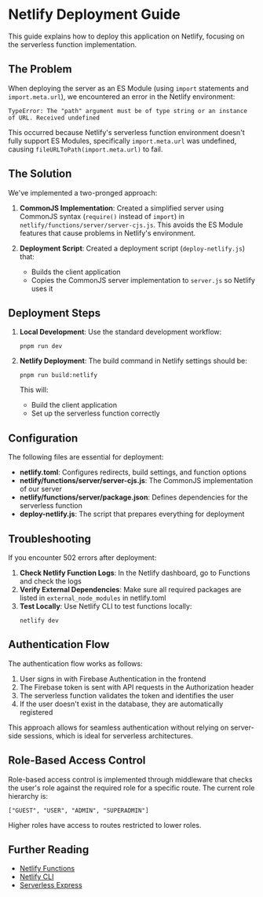 <!-- @format -->

# Netlify Deployment Guide

This guide explains how to deploy this application on Netlify, focusing on the serverless function implementation.

## The Problem

When deploying the server as an ES Module (using `import` statements and `import.meta.url`), we encountered an error in the Netlify environment:

```
TypeError: The "path" argument must be of type string or an instance of URL. Received undefined
```

This occurred because Netlify's serverless function environment doesn't fully support ES Modules, specifically `import.meta.url` was undefined, causing `fileURLToPath(import.meta.url)` to fail.

## The Solution

We've implemented a two-pronged approach:

1. **CommonJS Implementation**: Created a simplified server using CommonJS syntax (`require()` instead of `import`) in `netlify/functions/server/server-cjs.js`. This avoids the ES Module features that cause problems in Netlify's environment.

2. **Deployment Script**: Created a deployment script (`deploy-netlify.js`) that:
   - Builds the client application
   - Copies the CommonJS server implementation to `server.js` so Netlify uses it

## Deployment Steps

1. **Local Development**: Use the standard development workflow:

   ```
   pnpm run dev
   ```

2. **Netlify Deployment**: The build command in Netlify settings should be:

   ```
   pnpm run build:netlify
   ```

   This will:

   - Build the client application
   - Set up the serverless function correctly

## Configuration

The following files are essential for deployment:

- **netlify.toml**: Configures redirects, build settings, and function options
- **netlify/functions/server/server-cjs.js**: The CommonJS implementation of our server
- **netlify/functions/server/package.json**: Defines dependencies for the serverless function
- **deploy-netlify.js**: The script that prepares everything for deployment

## Troubleshooting

If you encounter 502 errors after deployment:

1. **Check Netlify Function Logs**: In the Netlify dashboard, go to Functions and check the logs
2. **Verify External Dependencies**: Make sure all required packages are listed in `external_node_modules` in netlify.toml
3. **Test Locally**: Use Netlify CLI to test functions locally:
   ```
   netlify dev
   ```

## Authentication Flow

The authentication flow works as follows:

1. User signs in with Firebase Authentication in the frontend
2. The Firebase token is sent with API requests in the Authorization header
3. The serverless function validates the token and identifies the user
4. If the user doesn't exist in the database, they are automatically registered

This approach allows for seamless authentication without relying on server-side sessions, which is ideal for serverless architectures.

## Role-Based Access Control

Role-based access control is implemented through middleware that checks the user's role against the required role for a specific route. The current role hierarchy is:

```
["GUEST", "USER", "ADMIN", "SUPERADMIN"]
```

Higher roles have access to routes restricted to lower roles.

## Further Reading

- [Netlify Functions](https://docs.netlify.com/functions/overview/)
- [Netlify CLI](https://docs.netlify.com/cli/get-started/)
- [Serverless Express](https://github.com/vendia/serverless-express)
